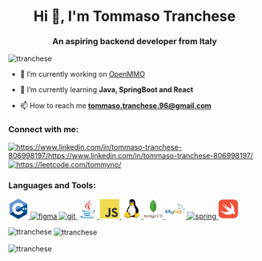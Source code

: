 <h1 align="center">Hi 👋, I'm Tommaso Tranchese</h1>
<h3 align="center">An aspiring backend developer from Italy</h3>

<p align="left"> <img src="https://komarev.com/ghpvc/?username=ttranchese&label=Profile%20views&color=0e75b6&style=flat" alt="ttranchese" /> </p>

- 🔭 I’m currently working on [OpenMMO](https://github.com/TTranchese/ProjectTeam1)

- 🌱 I’m currently learning **Java, SpringBoot and React**

- 📫 How to reach me **tommaso.tranchese.96@gmail.com**

<h3 align="left">Connect with me:</h3>
<p align="left">
<a href="https://linkedin.com/in/https://www.linkedin.com/in/tommaso-tranchese-806998197/https://www.linkedin.com/in/tommaso-tranchese-806998197/" target="blank"><img align="center" src="https://raw.githubusercontent.com/rahuldkjain/github-profile-readme-generator/master/src/images/icons/Social/linked-in-alt.svg" alt="https://www.linkedin.com/in/tommaso-tranchese-806998197/https://www.linkedin.com/in/tommaso-tranchese-806998197/" height="30" width="40" /></a>
<a href="https://www.leetcode.com/https://leetcode.com/tommyno/" target="blank"><img align="center" src="https://raw.githubusercontent.com/rahuldkjain/github-profile-readme-generator/master/src/images/icons/Social/leet-code.svg" alt="https://leetcode.com/tommyno/" height="30" width="40" /></a>
</p>

<h3 align="left">Languages and Tools:</h3>
<p align="left"> <a href="https://www.w3schools.com/cpp/" target="_blank" rel="noreferrer"> <img src="https://raw.githubusercontent.com/devicons/devicon/master/icons/cplusplus/cplusplus-original.svg" alt="cplusplus" width="40" height="40"/> </a> <a href="https://www.figma.com/" target="_blank" rel="noreferrer"> <img src="https://www.vectorlogo.zone/logos/figma/figma-icon.svg" alt="figma" width="40" height="40"/> </a> <a href="https://git-scm.com/" target="_blank" rel="noreferrer"> <img src="https://www.vectorlogo.zone/logos/git-scm/git-scm-icon.svg" alt="git" width="40" height="40"/> </a> <a href="https://www.java.com" target="_blank" rel="noreferrer"> <img src="https://raw.githubusercontent.com/devicons/devicon/master/icons/java/java-original.svg" alt="java" width="40" height="40"/> </a> <a href="https://developer.mozilla.org/en-US/docs/Web/JavaScript" target="_blank" rel="noreferrer"> <img src="https://raw.githubusercontent.com/devicons/devicon/master/icons/javascript/javascript-original.svg" alt="javascript" width="40" height="40"/> </a> <a href="https://www.linux.org/" target="_blank" rel="noreferrer"> <img src="https://raw.githubusercontent.com/devicons/devicon/master/icons/linux/linux-original.svg" alt="linux" width="40" height="40"/> </a> <a href="https://www.mongodb.com/" target="_blank" rel="noreferrer"> <img src="https://raw.githubusercontent.com/devicons/devicon/master/icons/mongodb/mongodb-original-wordmark.svg" alt="mongodb" width="40" height="40"/> </a> <a href="https://www.mysql.com/" target="_blank" rel="noreferrer"> <img src="https://raw.githubusercontent.com/devicons/devicon/master/icons/mysql/mysql-original-wordmark.svg" alt="mysql" width="40" height="40"/> </a> <a href="https://spring.io/" target="_blank" rel="noreferrer"> <img src="https://www.vectorlogo.zone/logos/springio/springio-icon.svg" alt="spring" width="40" height="40"/> </a> <a href="https://developer.apple.com/swift/" target="_blank" rel="noreferrer"> <img src="https://raw.githubusercontent.com/devicons/devicon/master/icons/swift/swift-original.svg" alt="swift" width="40" height="40"/> </a> </p>

<p><img align="left" src="https://github-readme-stats.vercel.app/api/top-langs?username=ttranchese&show_icons=true&locale=en&layout=compact" alt="ttranchese" /></p>

<p>&nbsp;<img align="center" src="https://github-readme-stats.vercel.app/api?username=ttranchese&show_icons=true&locale=en" alt="ttranchese" /></p>

<p><img align="center" src="https://github-readme-streak-stats.herokuapp.com/?user=ttranchese&" alt="ttranchese" /></p>
